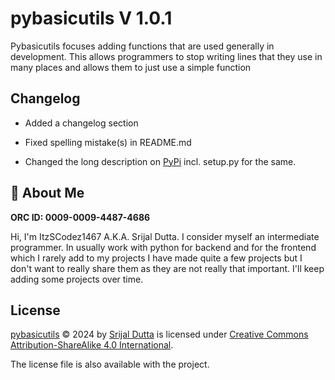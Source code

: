 
# pybasicutils V 1.0.1

Pybasicutils focuses adding functions that are used generally in development. This allows programmers to stop writing lines that they use in many places and allows them to just use a simple function

## Changelog

- Added a changelog section

- Fixed spelling mistake(s) in README.md

- Changed the long description on [PyPi](https://pypi.org/project/pybasicutils/) incl.
setup.py for the same.

## 🚀 About Me

**ORC ID: 0009-0009-4487-4686**

Hi, I'm ItzSCodez1467 A.K.A. Srijal Dutta. I consider myself an intermediate programmer. In usually work with python for backend and for the frontend which I rarely add to my projects I have made quite a few projects but I don't want to really share them as they are not really that important. I'll keep adding some projects over time.


## License

[pybasicutils](https://github.com/ItzSCodez1467/pybasicutils) © 2024 by [Srijal Dutta](https://github.com/ItzSCodez1467) is licensed under [Creative Commons Attribution-ShareAlike 4.0 International](https://creativecommons.org/licenses/by-sa/4.0/?ref=chooser-v1).

The license file is also available with the project.